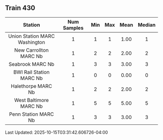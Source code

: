## Train 430

| Station | Num Samples | Min | Max | Mean | Median |
| :-----: | :---------: | :-: | :-: | :--: | :----: |
| Union Station MARC Washington | 1 | 1 | 1 | 1.00 | 1 |
| New Carrollton MARC Nb | 1 | 2 | 2 | 2.00 | 2 |
| Seabrook MARC Nb | 1 | 3 | 3 | 3.00 | 3 |
| BWI Rail Station MARC Nb | 1 | 0 | 0 | 0.00 | 0 |
| Halethorpe MARC Nb | 1 | 2 | 2 | 2.00 | 2 |
| West Baltimore MARC Nb | 1 | 5 | 5 | 5.00 | 5 |
| Penn Station MARC Nb | 1 | 3 | 3 | 3.00 | 3 |


Last Updated: 2025-10-15T03:31:42.606726-04:00
